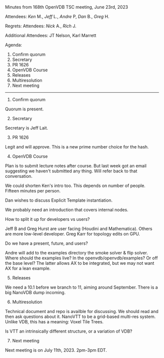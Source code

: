 Minutes from 168th OpenVDB TSC meeting, June 23rd, 2023

Attendees: *Ken* M., *Jeff* L., *Andre* P, *Dan* B., *Greg* H.

Regrets:
Attendees: *Nick* A., *Rich* J.

Additional Attendees: JT Nelson, Karl Marrett

Agenda:

1) Confirm quorum
2) Secretary
3) PR 1626
4) OpenVDB Course
5) Releases
6) Multiresolution
7) Next meeting

------------

1) Confirm quorum

Quorum is present.

2) Secretary

Secretary is Jeff Lait.

3) PR 1626

Legit and will approve.  This is a new prime number choice for the
hash.

4) OpenVDB Course

Plan is to submit lecture notes after course.  But last week got an email
suggesting we haven't submitted any thing.  Will refer back to that
conversation.

We could shorten Ken's intro too.  This depends on number of people.  Fifteen
minutes per person.

Dan wishes to discuss Explicit Template instantiation.

We probably need an introduction that covers internal nodes.

How to split it up for developers vs users?

Jeff B and Greg Hurst are user facing (Houdini and Mathematica).  Others are
more low-level developer.  Greg Karr for topology edits on GPU.  

Do we have a present, future, and users?

Andre will add to the examples directory the smoke solver & flip solver.
Where should the examples live?  In the openvdb/openvdb/examples?   Or off the 
base level?  The latter allows AX to be integrated, but we may not want AX for
a lean example.

5) Releases

We need a 10.1 before we branch to 11, aiming around September.  There
is a big NanoVDB dump incoming.

6) Multiresolution

Technical document and repo is availble for discussing.   We should read and
then ask questions about it.  NanoVTT to be a grid-based multi-res system.
Unlike VDB, this has a meaning: Voxel Tile Trees.  

Is VTT an intrinsically different structure, or a variation of VDB?

7) Next meeting

Next meeting is on July 11th, 2023. 2pm-3pm EDT.
